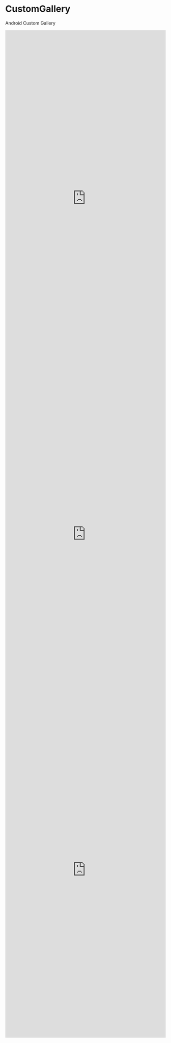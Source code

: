 # CustomGallery
Android Custom Gallery 


<div style='position:relative; padding-bottom:calc(200.00% + 44px)'><iframe src='https://gfycat.com/ifr/UncomfortableAdolescentLemming' frameborder='0' scrolling='no' width='100%' height='100%' style='position:absolute;top:0;left:0;' allowfullscreen></iframe></div>

<div style='position:relative; padding-bottom:calc(200.00% + 44px)'><iframe src='https://gfycat.com/ifr/ParallelIdealisticDeer' frameborder='0' scrolling='no' width='100%' height='100%' style='position:absolute;top:0;left:0;' allowfullscreen></iframe></div>

<div style='position:relative; padding-bottom:calc(200.00% + 44px)'><iframe src='https://gfycat.com/ifr/SpotlessWellmadeGull' frameborder='0' scrolling='no' width='100%' height='100%' style='position:absolute;top:0;left:0;' allowfullscreen></iframe></div>

